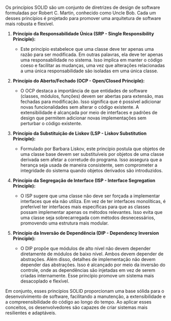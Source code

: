 Os princípios SOLID são um conjunto de diretrizes de design de software formuladas por Robert C. Martin, conhecido como Uncle Bob. Cada um desses princípios é projetado para promover uma arquitetura de software mais robusta e flexível. 

1. **Princípio da Responsabilidade Única (SRP - Single Responsibility Principle):**
   - Este princípio estabelece que uma classe deve ter apenas uma razão para ser modificada. Em outras palavras, ela deve ter apenas uma responsabilidade no sistema. Isso implica em manter o código coeso e facilitar as mudanças, uma vez que alterações relacionadas a uma única responsabilidade são isoladas em uma única classe.

2. **Princípio do Aberto/Fechado (OCP - Open/Closed Principle):**
   - O OCP destaca a importância de que entidades de software (classes, módulos, funções) devem ser abertas para extensão, mas fechadas para modificação. Isso significa que é possível adicionar novas funcionalidades sem alterar o código existente. A extensibilidade é alcançada por meio de interfaces e padrões de design que permitem adicionar novas implementações sem perturbar o código existente.

3. **Princípio da Substituição de Liskov (LSP - Liskov Substitution Principle):**
   - Formulado por Barbara Liskov, este princípio postula que objetos de uma classe base devem ser substituíveis por objetos de uma classe derivada sem afetar a corretude do programa. Isso assegura que a herança seja usada de maneira consistente, sem comprometer a integridade do sistema quando objetos derivados são introduzidos.

4. **Princípio da Segregação de Interface (ISP - Interface Segregation Principle):**
   - O ISP sugere que uma classe não deve ser forçada a implementar interfaces que ela não utiliza. Em vez de ter interfaces monolíticas, é preferível ter interfaces mais específicas para que as classes possam implementar apenas os métodos relevantes. Isso evita que uma classe seja sobrecarregada com métodos desnecessários, promovendo uma estrutura mais modular.

5. **Princípio da Inversão de Dependência (DIP - Dependency Inversion Principle):**
   - O DIP propõe que módulos de alto nível não devem depender diretamente de módulos de baixo nível. Ambos devem depender de abstrações. Além disso, detalhes de implementação não devem depender das abstrações. Isso é alcançado por meio da inversão do controle, onde as dependências são injetadas em vez de serem criadas internamente. Esse princípio promove um sistema mais desacoplado e flexível.

Em conjunto, esses princípios SOLID proporcionam uma base sólida para o desenvolvimento de software, facilitando a manutenção, a extensibilidade e a compreensibilidade do código ao longo do tempo. Ao aplicar esses conceitos, os desenvolvedores são capazes de criar sistemas mais resilientes e adaptáveis.